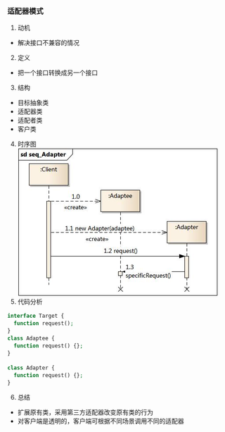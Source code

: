 ### 适配器模式

1. 动机
  - 解决接口不兼容的情况
2. 定义
  - 把一个接口转换成另一个接口
3. 结构
  - 目标抽象类
  - 适配器类
  - 适配者类
  - 客户类
4. 时序图
  ![时序图](./seq_Adapter.jpg)
5. 代码分析
```php
interface Target {
  function request();
}
class Adaptee {
  function request() {};
}

class Adapter {
  function request() {};
}
```
6. 总结
  - 扩展原有类，采用第三方适配器改变原有类的行为
  - 对客户端是透明的，客户端可根据不同场景调用不同的适配器
